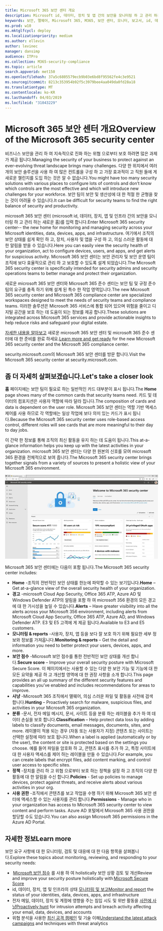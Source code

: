 ```yaml
---
title: Microsoft 365 보안 센터 개요
description: Microsoft id, 데이터, 장치 및 앱 간의 보안을 모니터링 하 고 관리 하는 새로운 홈에 대해 설명 합니다.
keywords: 보안, 맬웨어, Microsoft 365, M365, 보안 센터, 모니터, 보고서, id, 데이터, 장치, 앱
ms.prod: w10
ms.mktglfcycl: deploy
ms.localizationpriority: medium
ms.author: ellevin
author: levinec
manager: dansimp
audience: ITPro
ms.collection: M365-security-compliance
ms.topic: article
search.appverid: met150
ms.openlocfilehash: 37a5c6805579ecb9b03e6bd8f95562fe4c3e9521
ms.sourcegitcommit: 8213c353954b92f5c3979bee4aa049da0fd28a18
ms.translationtype: MT
ms.contentlocale: ko-KR
ms.lasthandoff: 04/03/2019
ms.locfileid: "31043229"
---
```

# <a name="overview-of-the-microsoft-365-security-center"></a><span data-ttu-id="438af-104">Microsoft 365 보안 센터 개요</span><span class="sxs-lookup"><span data-stu-id="438af-104">Overview of the Microsoft 365 security center</span></span>

<span data-ttu-id="438af-105">비즈니스 보안을 관리 하 여 지속적으로 진화 하는 위협 으로부터 보호 하려면 많은 과제가 제공 됩니다.</span><span class="sxs-lookup"><span data-stu-id="438af-105">Managing the security of your business to protect against an ever-evolving threat landscape brings many challenges.</span></span> <span data-ttu-id="438af-106">다양 한 위치에서 여러 개의 보안 솔루션을 사용 하 여 많은 컨트롤을 구성 하 고 가장 효과적이 고 직원 들에 게 새로운 챌린지를 도입 하는 것은 알 수 없습니다.</span><span class="sxs-lookup"><span data-stu-id="438af-106">You might have too many security solutions with various places to configure lots of controls and don’t know which controls are the most effective and which will introduce new challenges for your workforce.</span></span> <span data-ttu-id="438af-107">보안 팀이 보안 및 생산성에 대 한 적절 한 균형을 찾는 것이 어려울 수 있습니다.</span><span class="sxs-lookup"><span data-stu-id="438af-107">It can be difficult for security teams to find the right balance of security and productivity.</span></span>

<span data-ttu-id="438af-108">microsoft 365 보안 센터 (microsoft id, 데이터, 장치, 앱 및 인프라 간의 보안을 모니터링 하 고 관리 하는 새로운 홈)를 입력 합니다.</span><span class="sxs-lookup"><span data-stu-id="438af-108">Enter Microsoft 365 security center-- the new home for monitoring and managing security across your Microsoft identities, data, devices, apps, and infrastructure.</span></span> <span data-ttu-id="438af-109">여기에서 조직의 보안 상태를 쉽게 확인 하 고, 장치, 사용자 및 앱을 구성 하 고, 의심 스러운 활동에 대 한 알림을 받을 수 있습니다.</span><span class="sxs-lookup"><span data-stu-id="438af-109">Here you can easily view the security health of your organization, act to configure devices, users, and apps, and get alerts for suspicious activity.</span></span> <span data-ttu-id="438af-110">Microsoft 365 보안 센터는 보안 관리자 및 보안 운영 팀이 조직에 보다 효율적으로 관리 하 고 보호할 수 있도록 설계 되었습니다.</span><span class="sxs-lookup"><span data-stu-id="438af-110">The Microsoft 365 security center is specifically intended for security admins and security operations teams to better manage and protect their organization.</span></span>

<span data-ttu-id="438af-111">새로운 microsoft 365 보안 센터와 Microsoft 365 준수 센터는 보안 팀 및 규정 준수 팀의 요구를 충족 하기 위해 설계 된 특수 한 작업 영역입니다.</span><span class="sxs-lookup"><span data-stu-id="438af-111">The new Microsoft 365 security center and Microsoft 365 compliance center are specialized workspaces designed to meet the needs of security teams and compliance teams.</span></span> <span data-ttu-id="438af-112">이러한 솔루션은 Microsoft 365 서비스에 통합 되어 있으며 위험을 줄이고 디지털 공간을 보호 하는 데 도움이 되는 정보를 제공 합니다.</span><span class="sxs-lookup"><span data-stu-id="438af-112">These solutions are integrated across Microsoft 365 services and provide actionable insights to help reduce risks and safeguard your digital estate.</span></span>

<span data-ttu-id="438af-113">[자세한 내용을 알아보고](https://docs.microsoft.com/en-us/office365/securitycompliance/microsoft-security-and-compliance) 새로운 microsoft 365 보안 센터 및 microsoft 365 준수 센터에 대 한 준비를 완료 하세요.</span><span class="sxs-lookup"><span data-stu-id="438af-113">[Learn more and get ready](https://docs.microsoft.com/en-us/office365/securitycompliance/microsoft-security-and-compliance) for the new Microsoft 365 security center and the Microsoft 365 compliance center.</span></span>

<span data-ttu-id="438af-114">security.microsoft.com의 Microsoft 365 보안 센터를 방문 합니다.</span><span class="sxs-lookup"><span data-stu-id="438af-114">Visit the Microsoft 365 security center at security.microsoft.com.</span></span>  

## <a name="lets-take-a-closer-look"></a><span data-ttu-id="438af-115">좀 더 자세히 살펴보겠습니다.</span><span class="sxs-lookup"><span data-stu-id="438af-115">Let's take a closer look</span></span>

<span data-ttu-id="438af-116">**홈** 페이지에는 보안 팀이 필요로 하는 일반적인 카드 대부분이 표시 됩니다.</span><span class="sxs-lookup"><span data-stu-id="438af-116">The **Home** page shows many of the common cards that security teams need.</span></span> <span data-ttu-id="438af-117">카드 및 데이터의 컴포지션은 사용자 역할에 따라 달라 집니다.</span><span class="sxs-lookup"><span data-stu-id="438af-117">The composition of cards and data is dependent on the user role.</span></span> <span data-ttu-id="438af-118">Microsoft 365 보안 센터는 역할 기반 액세스 제어를 사용 하므로 각 역할에는 일상 작업에 보다 의미 있는 카드가 표시 됩니다.</span><span class="sxs-lookup"><span data-stu-id="438af-118">Because the Microsoft 365 security center uses role-based access control, different roles will see cards that are more meaningful to their day to day jobs.</span></span>  

<span data-ttu-id="438af-119">이 간략 한 정보를 통해 조직의 최신 활동을 유지 하는 데 도움이 됩니다.</span><span class="sxs-lookup"><span data-stu-id="438af-119">This at-a-glance information helps you keep up with the latest activities in your organization.</span></span> <span data-ttu-id="438af-120">microsoft 365 보안 센터는 다양 한 원본의 신호를 모여 microsoft 365 환경을 전체적으로 보여 줍니다.</span><span class="sxs-lookup"><span data-stu-id="438af-120">The Microsoft 365 security center brings together signals from a variety of sources to present a holistic view of your Microsoft 365 environment.</span></span>

![Microsoft 365 보안 홈페이지](./media/security-docs/home.jpg)

<span data-ttu-id="438af-122">Microsoft 365 보안 센터에는 다음이 포함 됩니다.</span><span class="sxs-lookup"><span data-stu-id="438af-122">The Microsoft 365 security center includes:</span></span>

* <span data-ttu-id="438af-123">**Home** -조직의 전반적인 보안 상태를 한눈에 파악할 수 있는 보기입니다.</span><span class="sxs-lookup"><span data-stu-id="438af-123">**Home** – Get at-a-glance view of the overall security health of your organization.</span></span>
* <span data-ttu-id="438af-124">**경고** -microsoft Cloud App Security, Office 365 ATP, Azure AD 및 Windows Defender ATP의 알림을 포함 하 여 microsoft 356 환경의 모든 경고에 대 한 가시성을 높일 수 있습니다.</span><span class="sxs-lookup"><span data-stu-id="438af-124">**Alerts** – Have greater visibility into all the alerts across your Microsoft 356 environment, including alerts from Microsoft Cloud App Security, Office 365 ATP, Azure AD, and Windows Defender ATP.</span></span> <span data-ttu-id="438af-125">E3 및 E5 고객에 게 제공 됩니다.</span><span class="sxs-lookup"><span data-stu-id="438af-125">Available to E3 and E5 customers.</span></span>  
* <span data-ttu-id="438af-126">**모니터링 & reports** -사용자, 장치, 앱 등을 보다 잘 보호 하기 위해 필요한 세부 정보와 정보를 가져옵니다.</span><span class="sxs-lookup"><span data-stu-id="438af-126">**Monitoring & reports** – Get the detail and information you need to better protect your users, devices, apps, and more.</span></span> 
* <span data-ttu-id="438af-127">**보안 점수** -Microsoft 보안 점수를 통한 전반적인 보안 상태를 개선 합니다.</span><span class="sxs-lookup"><span data-stu-id="438af-127">**Secure score** – Improve your overall security posture with Microsoft Secure Score.</span></span> <span data-ttu-id="438af-128">이 페이지에서는 사용할 수 있는 다양 한 보안 기능 및 기능에 대 한 모든 요약을 제공 하 고 개선할 영역에 대 한 권장 사항을 소개 합니다.</span><span class="sxs-lookup"><span data-stu-id="438af-128">This page provides an all up summary of the different security features and capabilities you’ve enabled and includes recommendations for areas to improve.</span></span>
* <span data-ttu-id="438af-129">**사냥** -Microsoft 365 조직에서 맬웨어, 의심 스러운 파일 및 활동을 사전에 검색 합니다.</span><span class="sxs-lookup"><span data-stu-id="438af-129">**Hunting** – Proactively search for malware, suspicious files, and activities in your Microsoft 365 organization.</span></span>
* <span data-ttu-id="438af-130">**분류** -문서, 전자 메일 메시지, 문서, 사이트 등을 분류 하는 레이블을 추가 하 여 데이터 손실을 보호 합니다.</span><span class="sxs-lookup"><span data-stu-id="438af-130">**Classification** – Help protect data loss by adding labels to classify documents, email messages, documents, sites, and more.</span></span> <span data-ttu-id="438af-131">레이블이 적용 되는 경우 (자동 또는 사용자가 지정) 콘텐츠 또는 사이트는 선택한 설정에 따라 보호 됩니다.</span><span class="sxs-lookup"><span data-stu-id="438af-131">When a label is applied (automatically or by the user), the content or site is protected based on the settings you choose.</span></span> <span data-ttu-id="438af-132">예를 들어 파일을 암호화 하 고, 콘텐츠 표시를 추가 하 고, 특정 사이트에 대 한 사용자 액세스를 제어 하는 레이블을 만들 수 있습니다.</span><span class="sxs-lookup"><span data-stu-id="438af-132">For example, you can create labels that encrypt files, add content marking, and control user access to specific sites.</span></span>
* <span data-ttu-id="438af-133">**정책** -장치를 관리 하 고 위협 으로부터 보호 하는 정책을 설정 하 고 조직의 다양 한 활동에 대 한 알림을 수신 합니다.</span><span class="sxs-lookup"><span data-stu-id="438af-133">**Policies** - Set up policies to manage devices, protect against threats, and receive alerts about various activities in your org.</span></span>
* <span data-ttu-id="438af-134">**사용 권한** -조직에서 콘텐츠를 보고 작업을 수행 하기 위해 Microsoft 365 보안 센터에 액세스할 수 있는 사용자를 관리 합니다.</span><span class="sxs-lookup"><span data-stu-id="438af-134">**Permissions** - Manage who in your organization has access to Microsoft 365 security center to view content and perform tasks.</span></span> <span data-ttu-id="438af-135">Azure AD 포털에서 Microsoft 365 사용 권한을 할당할 수도 있습니다.</span><span class="sxs-lookup"><span data-stu-id="438af-135">You can also assign Microsoft 365 permissions in the Azure AD Portal.</span></span>

## <a name="learn-more"></a><span data-ttu-id="438af-136">자세한 정보</span><span class="sxs-lookup"><span data-stu-id="438af-136">Learn more</span></span>

<span data-ttu-id="438af-137">보안 요구 사항에 대 한 모니터링, 검토 및 대응에 대 한 다음 항목을 살펴봅니다.</span><span class="sxs-lookup"><span data-stu-id="438af-137">Explore these topics about monitoring, reviewing, and responding to your security needs:</span></span>

* <span data-ttu-id="438af-138"> [Microsoft 보안 점수](microsoft-secure-score.md) 를 사용 하 여 holistically 보안 상황 검토 및 개선</span><span class="sxs-lookup"><span data-stu-id="438af-138">Review and improve your security posture holistically with [Microsoft Secure Score](microsoft-secure-score.md)</span></span>
* <span data-ttu-id="438af-139">id, 데이터, 장치, 앱 및 인프라의 상태 [모니터링 및 보고](monitoring-and-reporting.md)</span><span class="sxs-lookup"><span data-stu-id="438af-139">[Monitor and report](monitoring-and-reporting.md) the status of your identities, data, devices, apps, and infrastructure</span></span>
* <span data-ttu-id="438af-140">전자 메일, 데이터, 장치 및 계정에 영향을 주는 침입 시도 및 위반 활동을 [사전에 사냥](hunting.md)</span><span class="sxs-lookup"><span data-stu-id="438af-140">[Proactively hunt](hunting.md) for intrusion attempts and breach activity affecting your email, data, devices, and accounts</span></span>
* <span data-ttu-id="438af-141">위협 분석을 사용한 [최신 공격 캠페인](latest-attack-campaigns.md) 및 기술 이해</span><span class="sxs-lookup"><span data-stu-id="438af-141">[Understand the latest attack campaigns](latest-attack-campaigns.md) and techniques with threat analytics</span></span>
